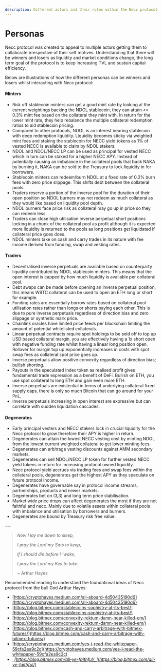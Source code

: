 ```yaml
---
description: Different actors and their roles within the Necc protocol
---
```


# Personas

Necc protocol was created to appeal to multiple actors getting them to collaborate irrespective of their self motives. Understanding that there will be winners and losers as liquidity and market conditions change, the long term goal of the protocol is to keep increasing TVL and sustain capital efficiency.

Below are illustrations of how the different personas can be winners and losers whilst interacting with Necc protocol:

#### Minters

* Risk off stablecoin minters can get a good mint rate by looking at the current weightings backing the NDOL stablecoin, they can attain <= 0.3% mint fee based on the collateral they mint with. In return for the lower mint rate, they help rebalance the multiple collateral redemption ratios to aid stablecoin pricing.
* Compared to other protocols, NDOL is an interest bearing stablecoin with deep redemption liquidity. Liquidity becomes sticky via weighted mint fees and staking the stablecoin for NECC yield tokens as 1% of vested NECC is available to claim by NDOL stakers.
* NDOL and NDOL/NECC LP can be used as principal for vested NECC which in turn can be staked for a higher NECC APY. Instead of potentially causing an imbalance in the collateral pools that back NAKA by burning it, NAKA can be sold to the Treasury to lock liquidity in for borrowers.
* Stablecoin minters can redeem/burn NDOL at a fixed rate of 0.3% burn fees with zero price slippage. This shifts debt between the collateral pools.
* Traders reserve a portion of the inverse pool for the duration of their open position so NDOL burners may not redeem as much collateral as they would like based on liquidity pool depth.
* NDOL burners face price risk as collateral may go up in price so they can redeem less.
* Traders can close high utilisation inverse perpetual short positions locking in a chunk of the collateral pool as profit although it is expected more liquidity is returned to the pools as long positions get liquidated if collateral price goes does.
* NDOL minters take on cash and carry trades in its nature with fee income derived from funding, swap and vesting rates.

#### Traders

* Decentralised inverse perpetuals are available based on counterparty liquidity contributed by NDOL stablecoin minters. This means that the open interest is capped by how much liquidity is available per collateral pool.
* Debt swaps can be made before opening an inverse perpetual position, this means WBTC collateral can be used to open an ETH long or short for example.
* Funding rates are essentially borrow rates based on collateral pool utilisation rates rather than longs or shorts paying each other. This is due to pure inverse perpetuals regardless of direction bias and zero slippage or synthetic mark price.&#x20;
* Chainlink oracles have limited price feeds per blockchain limiting the amount of potential whitelisted collaterals.
* Linear perpetual contracts require spot holdings to be sold off to top up USD based collateral margin, you are effectively having a 1x short open with negative funding rate whilst having a linear long position open. Rollover for margin top up exponentially increases in costs with spot swap fees as collateral spot price goes up.
* Inverse perpetuals allow positive convexity regardless of direction bias; bullish shorting.
* Payouts in the speculated index token as realised profit gives fundamental trade expression as a benefit of DeFi. Bullish on ETH, you use spot collateral to long ETH and gain even more ETH.
* Inverse perpetuals are existential in terms of underlying collateral fixed supply caps, there is only so much Bitcoin that can go around for your PnL.
* Inverse perpetuals increasing in open interest are expressive but can correlate with sudden liquidation cascades.

#### Degenerates

* Early principal vesters and NECC stakers lock in crucial liquidity for the Necc protocol to grow therefore their APY is higher in return.
* Degenerates can attain the lowest NECC vesting cost by minting NDOL from the lowest current weighted collateral to get lower minting fees.
* Degenerates can arbitrage vesting discounts against AMM secondary markets.
* Degenerates can sell NDOL/NECC LP token for further vested NECC yield tokens in return for increasing protocol owned liquidity.
* Necc protocol yield accrues via trading fees and swap fees within the collateral pools, degenerates get the highest APY as they speculate on future protocol income.
* Degenerates have governable say in protocol income streams, partnerships, products and newer markets.
* Degenerates bet on (3,3) and long term price stabilisation.
* Market wide price drops can affect degenerates the most if they are not faithful and necc. Mainly due to volatile assets within collateral pools with imbalance and utilisation by borrowers and burners.&#x20;
* Degenerates are bound by Treasury risk free value.&#x20;

\---

> _Now I lay me down to sleep,_
>
> _I pray the Lord my Sats to keep,_
>
> _If I should die before I ‘wake,_
>
> _I pray the Lord my Key to take._
>
> \~ Arthur Hayes

Recommended reading to understand the foundational ideas of Necc protocol from the bull God Arthur Hayes:

* [https://cryptohayes.medium.com/all-aboard-4d50435190d6](https://cryptohayes.medium.com/all-aboard-4d50435190d6)
* [https://blog.bitmex.com/stablecoins-sophistry-at-its-best/](https://blog.bitmex.com/stablecoins-sophistry-at-its-best/)
* [https://blog.bitmex.com/convexity-rektum-damn-near-killed-em/](https://blog.bitmex.com/convexity-rektum-damn-near-killed-em/)
* [https://blog.bitmex.com/cash-and-carry-arbitrage-with-bitmex-futures/](https://blog.bitmex.com/cash-and-carry-arbitrage-with-bitmex-futures/)
* [https://cryptohayes.medium.com/yes-i-read-the-whitepaper-59cfa2ea9c2c](https://cryptohayes.medium.com/yes-i-read-the-whitepaper-59cfa2ea9c2c)
* __[_https://blog.bitmex.com/all-ye-faithful/_](https://blog.bitmex.com/all-ye-faithful/)__

